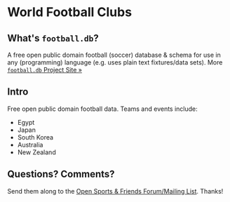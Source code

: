 # World Football Clubs

## What's `football.db`?

A free open public domain football (soccer) database & schema
for use in any (programming) language
(e.g. uses plain text fixtures/data sets).
More [`football.db` Project Site »](http://openfootball.github.io)

## Intro

Free open public domain football data.  Teams and events include:

- Egypt
- Japan
- South Korea
- Australia
- New Zealand



## Questions? Comments?

Send them along to the
[Open Sports & Friends Forum/Mailing List](http://groups.google.com/group/opensport).
Thanks!
